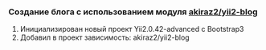 ### Создание блога с использованием модуля [akiraz2/yii2-blog](https://github.com/akiraz2/yii2-blog)

1.  Инициализирован новый проект Yii2.0.42-advanced c Bootstrap3
2.  Добавил в проект зависимость: akiraz2/yii2-blog